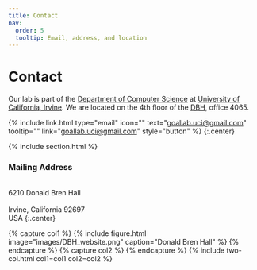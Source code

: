 ```yaml
---
title: Contact
nav:
  order: 5
  tooltip: Email, address, and location
---
```


# <i class="fas fa-envelope"></i>Contact

Our lab is part of the [Department of Computer Science](https://www.cs.uci.edu/) at [University of California, Irvine](https://uci.edu/). We are located on the 4th floor of the [DBH](https://classrooms.uci.edu/classrooms/dbh/), office 4065.

{%
  include link.html
  type="email"
  icon=""
  text="goallab.uci@gmail.com"
  tooltip=""
  link="goallab.uci@gmail.com"
  style="button"
%}
{:.center}

{% include section.html %}

### <i class="fas fa-mail-bulk"></i>Mailing Address

<br> 6210 Donald Bren Hall </br>
<br>Irvine, California 92697  </br>
USA
{:.center}

{% capture col1 %}
{%
  include figure.html
  image="images/DBH_website.png"
  caption="Donald Bren Hall"
%}
{% endcapture %}
{% capture col2 %}
{% endcapture %}
{% include two-col.html col1=col1 col2=col2 %}
